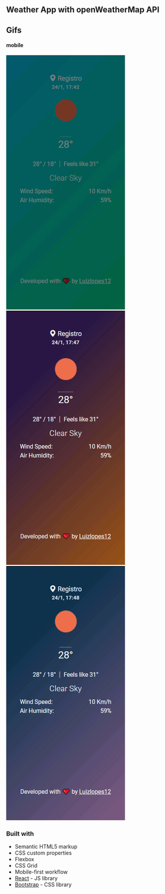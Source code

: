 ## Weather App with openWeatherMap API
 
## Gifs
#### mobile
![morning](./leafly1.gif)
![afternoon](./leafly2.gif)
![night](./leafly3.gif)


### Built with

- Semantic HTML5 markup
- CSS custom properties
- Flexbox
- CSS Grid
- Mobile-first workflow
- [React](https://reactjs.org/) - JS library
- [Bootstrap](https://getbootstrap.com/) - CSS library


